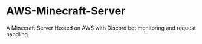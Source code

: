 # AWS-Minecraft-Server
A Minecraft Server Hosted on AWS with Discord bot monitoring and request handling
